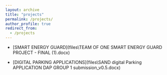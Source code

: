 ```yaml
---
layout: archive
title: "projects"
permalink: /projects/
author_profile: true
redirect_from:
  - /projects
---
```


- [SMART ENERGY GUARD](files\TEAM OF ONE SMART ENERGY GUARD PROJECT - FINAL (1).docx)

- [DIGITAL PARKING APPLICATIONS](files\SAND digital Parking APPLICATION DAP GROUP 1 submission_v0.5.docx)

